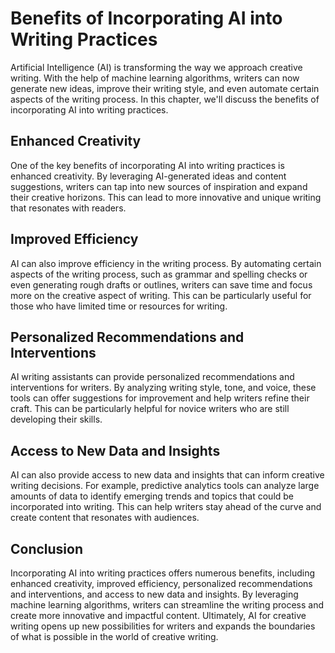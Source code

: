 Benefits of Incorporating AI into Writing Practices
=======================================================================================================

Artificial Intelligence (AI) is transforming the way we approach creative writing. With the help of machine learning algorithms, writers can now generate new ideas, improve their writing style, and even automate certain aspects of the writing process. In this chapter, we'll discuss the benefits of incorporating AI into writing practices.

Enhanced Creativity
-------------------

One of the key benefits of incorporating AI into writing practices is enhanced creativity. By leveraging AI-generated ideas and content suggestions, writers can tap into new sources of inspiration and expand their creative horizons. This can lead to more innovative and unique writing that resonates with readers.

Improved Efficiency
-------------------

AI can also improve efficiency in the writing process. By automating certain aspects of the writing process, such as grammar and spelling checks or even generating rough drafts or outlines, writers can save time and focus more on the creative aspect of writing. This can be particularly useful for those who have limited time or resources for writing.

Personalized Recommendations and Interventions
----------------------------------------------

AI writing assistants can provide personalized recommendations and interventions for writers. By analyzing writing style, tone, and voice, these tools can offer suggestions for improvement and help writers refine their craft. This can be particularly helpful for novice writers who are still developing their skills.

Access to New Data and Insights
-------------------------------

AI can also provide access to new data and insights that can inform creative writing decisions. For example, predictive analytics tools can analyze large amounts of data to identify emerging trends and topics that could be incorporated into writing. This can help writers stay ahead of the curve and create content that resonates with audiences.

Conclusion
----------

Incorporating AI into writing practices offers numerous benefits, including enhanced creativity, improved efficiency, personalized recommendations and interventions, and access to new data and insights. By leveraging machine learning algorithms, writers can streamline the writing process and create more innovative and impactful content. Ultimately, AI for creative writing opens up new possibilities for writers and expands the boundaries of what is possible in the world of creative writing.

